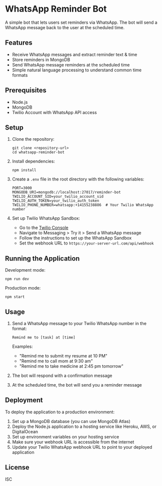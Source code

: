 # WhatsApp Reminder Bot

A simple bot that lets users set reminders via WhatsApp. The bot will send a WhatsApp message back to the user at the scheduled time.

## Features

- Receive WhatsApp messages and extract reminder text & time
- Store reminders in MongoDB
- Send WhatsApp message reminders at the scheduled time
- Simple natural language processing to understand common time formats

## Prerequisites

- Node.js
- MongoDB
- Twilio Account with WhatsApp API access

## Setup

1. Clone the repository:
   ```
   git clone <repository-url>
   cd whatsapp-reminder-bot
   ```

2. Install dependencies:
   ```
   npm install
   ```

3. Create a `.env` file in the root directory with the following variables:
   ```
   PORT=3000
   MONGODB_URI=mongodb://localhost:27017/reminder-bot
   TWILIO_ACCOUNT_SID=your_twilio_account_sid
   TWILIO_AUTH_TOKEN=your_twilio_auth_token
   TWILIO_PHONE_NUMBER=whatsapp:+14155238886  # Your Twilio WhatsApp number
   ```

4. Set up Twilio WhatsApp Sandbox:
   - Go to the [Twilio Console](https://www.twilio.com/console)
   - Navigate to Messaging > Try it > Send a WhatsApp message
   - Follow the instructions to set up the WhatsApp Sandbox
   - Set the webhook URL to `https://your-server-url.com/api/webhook`

## Running the Application

Development mode:
```
npm run dev
```

Production mode:
```
npm start
```

## Usage

1. Send a WhatsApp message to your Twilio WhatsApp number in the format:
   ```
   Remind me to [task] at [time]
   ```

   Examples:
   - "Remind me to submit my resume at 10 PM"
   - "Remind me to call mom at 9:30 am"
   - "Remind me to take medicine at 2:45 pm tomorrow"

2. The bot will respond with a confirmation message
3. At the scheduled time, the bot will send you a reminder message

## Deployment

To deploy the application to a production environment:

1. Set up a MongoDB database (you can use MongoDB Atlas)
2. Deploy the Node.js application to a hosting service like Heroku, AWS, or DigitalOcean
3. Set up environment variables on your hosting service
4. Make sure your webhook URL is accessible from the internet
5. Update your Twilio WhatsApp webhook URL to point to your deployed application

## License

ISC 